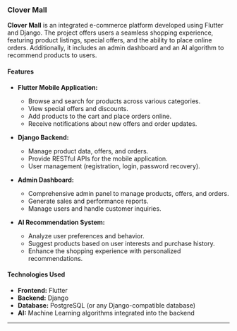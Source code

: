 ### Clover Mall

**Clover Mall** is an integrated e-commerce platform developed using Flutter and Django. The project offers users a seamless shopping experience, featuring product listings, special offers, and the ability to place online orders. Additionally, it includes an admin dashboard and an AI algorithm to recommend products to users.

#### Features

- **Flutter Mobile Application:**
  - Browse and search for products across various categories.
  - View special offers and discounts.
  - Add products to the cart and place orders online.
  - Receive notifications about new offers and order updates.

- **Django Backend:**
  - Manage product data, offers, and orders.
  - Provide RESTful APIs for the mobile application.
  - User management (registration, login, password recovery).

- **Admin Dashboard:**
  - Comprehensive admin panel to manage products, offers, and orders.
  - Generate sales and performance reports.
  - Manage users and handle customer inquiries.

- **AI Recommendation System:**
  - Analyze user preferences and behavior.
  - Suggest products based on user interests and purchase history.
  - Enhance the shopping experience with personalized recommendations.

#### Technologies Used

- **Frontend:** Flutter
- **Backend:** Django
- **Database:** PostgreSQL (or any Django-compatible database)
- **AI:** Machine Learning algorithms integrated into the backend

---
